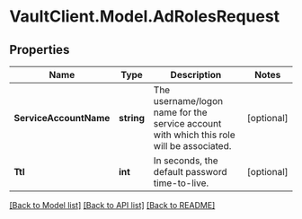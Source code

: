 # VaultClient.Model.AdRolesRequest

## Properties

Name | Type | Description | Notes
------------ | ------------- | ------------- | -------------
**ServiceAccountName** | **string** | The username/logon name for the service account with which this role will be associated. | [optional] 
**Ttl** | **int** | In seconds, the default password time-to-live. | [optional] 

[[Back to Model list]](../README.md#documentation-for-models) [[Back to API list]](../README.md#documentation-for-api-endpoints) [[Back to README]](../README.md)

